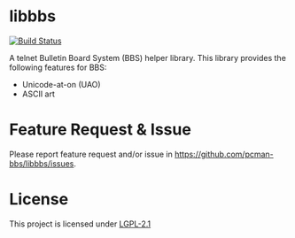 # libbbs

[![Build Status](https://travis-ci.org/pcman-bbs/libbbs.svg?branch=master)](https://travis-ci.org/pcman-bbs/libbbs)

A telnet Bulletin Board System (BBS) helper library. This library provides the following features for BBS:
*   Unicode-at-on (UAO)
*   ASCII art

# Feature Request & Issue

Please report feature request and/or issue in <https://github.com/pcman-bbs/libbbs/issues>.

# License

This project is licensed under [LGPL-2.1](https://github.com/pcman-bbs/libbbs/blob/master/COPYING)
